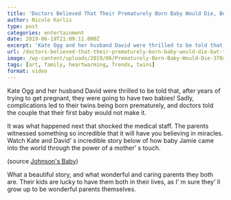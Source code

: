 ```yaml
---
title: 'Doctors Believed That Their Prematurely Born Baby Would Die, But This Miracle Happened'
author: Nicole Karlis
type: post
categories: entertainment
date: 2019-06-19T21:09:11.000Z
excerpt: 'Kate Ogg and her husband David were thrilled to be told that, after years of trying to get pregnant, they were going to have two babies'
url: /doctors-believed-that-their-prematurely-born-baby-would-die-but-this-miracle-happened/
image: /wp-content/uploads/2019/06/Prematurely-Born-Baby-Would-Die-370x208.jpg
tags: [art, family, heartwarming, Trends, twins]
format: video
---
```


Kate Ogg and her husband David were thrilled to be told that, after years of trying to get pregnant, they were going to have two babies! Sadly, complications led to their twins being born prematurely, and doctors told the couple that their first baby would not make it.

It was what happened next that shocked the medical staff. The parents witnessed something so incredible that it will have you believing in miracles. Watch Kate and David’ s incredible story below of how baby Jamie came into the world through the power of a mother’ s touch.

(source [Johnson's Baby](https://web.archive.org/web/20150323135036/https://www.youtube.com/channel/UC1xp5aLeP8-9_Ru3Dc9UFQg))

What a beautiful story, and what wonderful and caring parents they both are. Their kids are lucky to have them both in their lives, as I’ m sure they’ ll grow up to be wonderful parents themselves.
